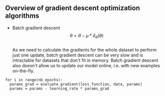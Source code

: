 ## Overview of gradient descent optimization algorithms 
    
- Batch gradient descent  
$$\theta = \theta - \mu * \delta_{\theta}(\theta) $$   
As we need to calculate the gradients for the whole dataset to perform just one update, batch gradient descent can be very slow and is intractable for datasets that don't fit in memory. Batch gradient descent also doesn't allow us to update our model online, i.e. with new examples on-the-fly.

```
for i in range(nb_epochs):
  params_grad = evaluate_gradient(loss_function, data, params)
  params = params - learning_rate * params_grad
```


<script type="text/javascript" async src="https://cdn.mathjax.org/mathjax/latest/MathJax.js?config=TeX-MML-AM_CHTML"> 
formula1: $$n==x$$

formula2: $$n!=x$$

formula3: (m==y)

formula4: [m!=y]

formula5: \(k==z\)

formula6: \[k!=z\]
</script>